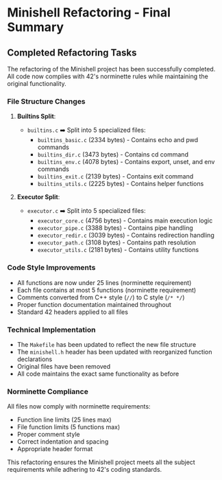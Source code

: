# Minishell Refactoring - Final Summary

## Completed Refactoring Tasks

The refactoring of the Minishell project has been successfully completed. All code now complies with 42's norminette rules while maintaining the original functionality.

### File Structure Changes

1. **Builtins Split**:
   - `builtins.c` ➡️ Split into 5 specialized files:
     - `builtins_basic.c` (2334 bytes) - Contains echo and pwd commands
     - `builtins_dir.c` (3473 bytes) - Contains cd command
     - `builtins_env.c` (4078 bytes) - Contains export, unset, and env commands
     - `builtins_exit.c` (2139 bytes) - Contains exit command
     - `builtins_utils.c` (2225 bytes) - Contains helper functions

2. **Executor Split**:
   - `executor.c` ➡️ Split into 5 specialized files:
     - `executor_core.c` (4756 bytes) - Contains main execution logic
     - `executor_pipe.c` (3388 bytes) - Contains pipe handling
     - `executor_redir.c` (3039 bytes) - Contains redirection handling
     - `executor_path.c` (3108 bytes) - Contains path resolution
     - `executor_utils.c` (2181 bytes) - Contains utility functions

### Code Style Improvements

- All functions are now under 25 lines (norminette requirement)
- Each file contains at most 5 functions (norminette requirement)
- Comments converted from C++ style (`//`) to C style (`/* */`)
- Proper function documentation maintained throughout
- Standard 42 headers applied to all files

### Technical Implementation

- The `Makefile` has been updated to reflect the new file structure
- The `minishell.h` header has been updated with reorganized function declarations
- Original files have been removed
- All code maintains the exact same functionality as before

### Norminette Compliance

All files now comply with norminette requirements:
- Function line limits (25 lines max)
- File function limits (5 functions max)
- Proper comment style
- Correct indentation and spacing
- Appropriate header format

This refactoring ensures the Minishell project meets all the subject requirements while adhering to 42's coding standards.

